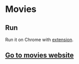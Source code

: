 # Movies

## Run

Run it on Chrome with [extension](https://chrome.google.com/webstore/detail/moesif-orign-cors-changer/digfbfaphojjndkpccljibejjbppifbc).

## [Go to movies website](https://master.d23jhzcn7gfvfp.amplifyapp.com)
